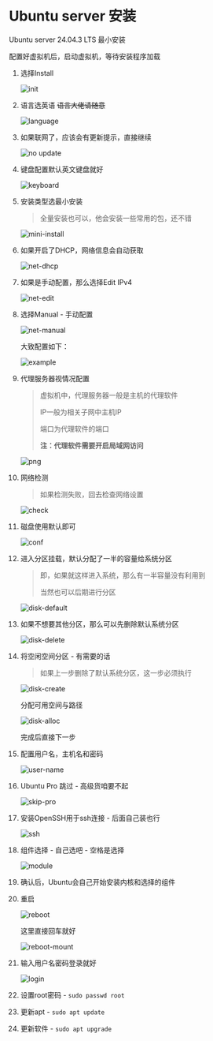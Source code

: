 # Ubuntu server 安装

Ubuntu server 24.04.3 LTS 最小安装

配置好虚拟机后，启动虚拟机，等待安装程序加载

1. 选择Install

   ![init](D:\plan\image\ubuntu\init.png)

2. 语言选英语 ~~语言大佬请随意~~

   ![language](D:\plan\image\ubuntu\lang.png)

3. 如果联网了，应该会有更新提示，直接继续

   ![no update](D:\plan\image\ubuntu\update.png)

4. 键盘配置默认英文键盘就好

   ![keyboard](D:\plan\image\ubuntu\keyboard.png)

5. 安装类型选最小安装 

   > 全量安装也可以，他会安装一些常用的包，还不错

   ![mini-install](D:\plan\image\ubuntu\mini-install.png)

6. 如果开启了DHCP，网络信息会自动获取

   ![net-dhcp](D:\plan\image\ubuntu\net-dhcp.png)

7. 如果是手动配置，那么选择Edit IPv4

   ![net-edit](D:\plan\image\ubuntu\net-edit.png)

8. 选择Manual - 手动配置

   ![net-manual](D:\plan\image\ubuntu\net-manual.png)
   
   大致配置如下：
   
   ![example](D:\plan\image\ubuntu\net-manual-example.png)

9. 代理服务器视情况配置

   > 虚拟机中，代理服务器一般是主机的代理软件
   >
   > IP一般为相关子网中主机IP
   >
   > 端口为代理软件的端口
   >
   > **注：代理软件需要开启局域网访问**

   ![png](D:\plan\image\ubuntu\proxy.png)

10. 网络检测

    > 如果检测失败，回去检查网络设置

    ![check](D:\plan\image\ubuntu\net-check.png)

11. 磁盘使用默认即可

    ![conf](D:\plan\image\ubuntu\disk-conf.png)

12. 进入分区挂载，默认分配了一半的容量给系统分区

    > 即，如果就这样进入系统，那么有一半容量没有利用到
    >
    > 当然也可以后期进行分区

    ![disk-default](D:\plan\image\ubuntu\disk-default.png)

13. 如果不想要其他分区，那么可以先删除默认系统分区

    ![disk-delete](D:\plan\image\ubuntu\disk-delete.png)

14. 将空闲空间分区 - 有需要的话

    > 如果上一步删除了默认系统分区，这一步必须执行

    ![disk-create](D:\plan\image\ubuntu\disk-create.png)

    分配可用空间与路径

    ![disk-alloc](D:\plan\image\ubuntu\disk-alloc.png)

    完成后直接下一步

15. 配置用户名，主机名和密码

    ![user-name](D:\plan\image\ubuntu\user-name.png)

16. Ubuntu Pro 跳过 - 高级货咱要不起

    ![skip-pro](D:\plan\image\ubuntu\skip-pro.png)

17. 安装OpenSSH用于ssh连接 - 后面自己装也行

    ![ssh](D:\plan\image\ubuntu\ssh.png)

18. 组件选择 - 自己选吧 - 空格是选择

    ![module](D:\plan\image\ubuntu\module.png)

19. 确认后，Ubuntu会自己开始安装内核和选择的组件

20. 重启

    ![reboot](D:\plan\image\ubuntu\reboot.png)

    这里直接回车就好

    ![reboot-mount](D:\plan\image\ubuntu\reboot-mount.png)

21. 输入用户名密码登录就好

    ![login](D:\plan\image\ubuntu\login.png)

22. 设置root密码 - `sudo passwd root`
23. 更新apt - `sudo apt update`
24. 更新软件 - `sudo apt upgrade`